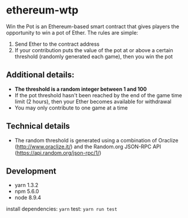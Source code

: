 # ethereum-wtp
Win the Pot is an Ethereum-based smart contract that gives players the opportunity to win a pot of Ether. The rules are simple:
1. Send Ether to the contract address
2. If your contribution puts the value of the pot at or above a certain threshold (randomly generated each game), then you win the pot

## Additional details:
* **The threshold is a random integer between 1 and 100**
* If the pot threshold hasn't been reached by the end of the game time limit (2 hours), then your Ether becomes available for withdrawal
* You may only contribute to one game at a time

## Technical details
* The random threshold is generated using a combination of Oraclize (http://www.oraclize.it/) and the Random.org JSON-RPC API (https://api.random.org/json-rpc/1/)

## Development
* yarn 1.3.2
* npm 5.6.0
* node 8.9.4

install dependencies: `yarn`
test: `yarn run test`